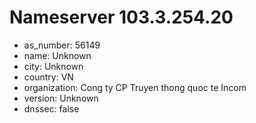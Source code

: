 # Nameserver 103.3.254.20

* as_number: 56149
* name: Unknown
* city: Unknown
* country: VN
* organization: Cong ty CP Truyen thong quoc te Incom
* version: Unknown
* dnssec: false
